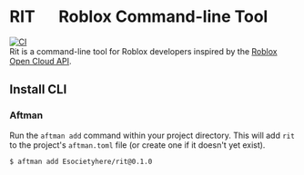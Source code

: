 <h1>RIT &emsp; Roblox Command-line Tool</h1>
<div>
	<a href="https://github.com/Esocietyhere/rit/actions"><img src="https://github.com/Esocietyhere/rit/workflows/CI/badge.svg" alt="CI" /></a>
</div>

<div>
	Rit is a command-line tool for Roblox developers inspired by the <a href="https://github.com/sleitnick/rbxcloud">Roblox Open Cloud API</a>.
</div>

## Install CLI

### Aftman

Run the `aftman add` command within your project directory. This will add `rit` to the project's `aftman.toml` file (or create one if it doesn't yet exist).

```sh
$ aftman add Esocietyhere/rit@0.1.0
```
